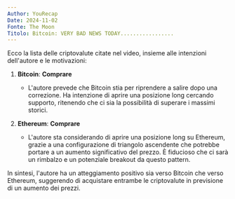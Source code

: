 ```yaml
---
Author: YouRecap
Date: 2024-11-02
Fonte: The Moon
Titolo: Bitcoin: VERY BAD NEWS TODAY.................
---
```


Ecco la lista delle criptovalute citate nel video, insieme alle intenzioni dell'autore e le motivazioni:

1. **Bitcoin**: **Comprare**
   - L'autore prevede che Bitcoin stia per riprendere a salire dopo una correzione. Ha intenzione di aprire una posizione long cercando supporto, ritenendo che ci sia la possibilità di superare i massimi storici.

2. **Ethereum**: **Comprare**
   - L'autore sta considerando di aprire una posizione long su Ethereum, grazie a una configurazione di triangolo ascendente che potrebbe portare a un aumento significativo del prezzo. È fiducioso che ci sarà un rimbalzo e un potenziale breakout da questo pattern.

In sintesi, l'autore ha un atteggiamento positivo sia verso Bitcoin che verso Ethereum, suggerendo di acquistare entrambe le criptovalute in previsione di un aumento dei prezzi.
